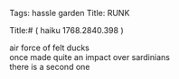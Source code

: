 Tags: hassle garden
Title: RUNK
  
Title:# ( haiku 1768.2840.398 )  
  
air force of felt ducks  
once made quite an impact over sardinians  
there is a second one  
